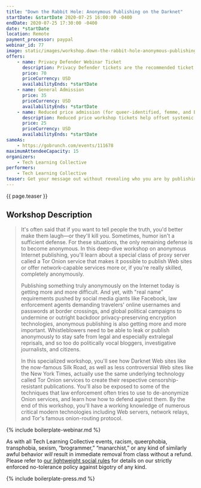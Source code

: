 ```yaml
---
title: "Down the Rabbit Hole: Anonymous Publishing on the Darknet"
startDate: &startDate 2020-07-25 16:00:00 -0400
endDate: 2020-07-25 17:30:00 -0400
date: *startDate
location: Remote
payment_processor: paypal
webinar_id: 77
image: static/images/workshop.down-the-rabbit-hole-anonymous-publishing-on-the-darknet.rectangle.jpg
offers:
    - name: Privacy Defender Webinar Ticket
      description: Privacy Defender tickets are the recommended ticket type for those who can afford to help fund the digital security and online privacy advocacy communities with their financial resources, are attending the workshop with the support of their employers or other backers, or have other resources available to them. Purchasing tickets at this level makes it possible for us to offer reduced price tickets to those in need.
      price: 70
      priceCurrency: USD
      availabilityEnds: *startDate
    - name: General Admission
      price: 35
      priceCurrency: USD
      availabilityEnds: *startDate
    - name: Reduced price admission (for queer-identified, femme, and BIPOC people)
      description: Reduced price workshop tickets help offset systemic biases prevalent in society and in the technology sector especially.
      price: 25
      priceCurrency: USD
      availabilityEnds: *startDate
sameAs:
    - https://gobrunch.com/events/111678
maximumAttendeeCapacity: 15
organizers:
    - Tech Learning Collective
performers:
    - Tech Learning Collective
teaser: Get your message out without revealing who you are by publishing anonymously on the "Darknet." This workshop shows you how to create Tor Onion services for Web sites through free tools like OnionShare, and even by setting up Tor servers that are built and configured from scratch manually. You'll learn about how Tor helps keep both publishers and consumers private and anonymous online, as well as how law enforcement might successfully de-anonymize poorly configured Onion services through host bypass, fingerprint correlation, and other similar attacks.
---
```


{{ page.teaser }}

## Workshop Description

> It's often said that if you want to tell people the truth, you'd better make them laugh&mdash;or they'll kill you. Sometimes, humor isn't a sufficient defense. For these situations, the only remaining defense is to become anonymous. In this deep-dive workshop on anonymous Internet publishing, you'll learn about a special class of proxy server called a Tor Onion service that makes it possible to publish Web sites or offer network-capable services more or, if you're really skilled, completely anonymously.
>
> Publishing something truly anonymously on the Internet today is getting more and more difficult. And yet, with "real name" requirements pushed by social media giants like Facebook, law enforcement agents demanding travelers' online usernames and passwords at border crossings, and global political campaigns to undermine or outright backdoor privacy-preserving encryption technologies, anonymous publishing is also getting more and more important. Whistleblowers need to be able to leak or publish anonymously to stay safe from legal and especially extralegal reprisals, and so too do politically vocal bloggers, investigative journalists, and citizens.
>
> In this specialized workshop, you'll see how Darknet Web sites like the now-famous Silk Road, as well as less controversial Web sites like the New York Times, actually use the same underlying technology called Tor Onion services to create their respective censorship-resistant publications. You'll also be exposed to some of the techniques that law enforcement often tries to use to de-anonymize Onion services, and learn how how to defend against them. By the end of this workshop, you'll have a working knowledge of numerous critical modern technologies including Web servers, network relays, and Tor's famous onion-routing protocol.

{% include boilerplate-webinar.md %}

As with all Tech Learning Collective events, racism, queerphobia, transphobia, sexism, &ldquo;brogrammer,&rdquo; &ldquo;manarchist,&rdquo; or any kind of similarly awful behavior *will* result in immediate removal from class without a refund. Please refer to [our lightweight social rules](https://github.com/AnarchoTechNYC/meta/wiki/Social-rules) for details on our strictly enforced no-tolerance policy against bigotry of any kind.

{% include boilerplate-press.md %}
